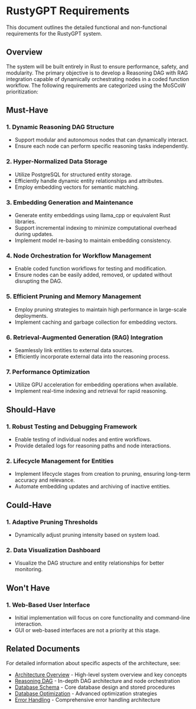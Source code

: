 # RustyGPT Requirements

This document outlines the detailed functional and non-functional requirements for the RustyGPT system.

## Overview

The system will be built entirely in Rust to ensure performance, safety, and modularity. The primary objective is to develop a Reasoning DAG with RAG integration capable of dynamically orchestrating nodes in a coded function workflow. The following requirements are categorized using the MoSCoW prioritization:

## Must-Have

### 1. Dynamic Reasoning DAG Structure

- Support modular and autonomous nodes that can dynamically interact.
- Ensure each node can perform specific reasoning tasks independently.

### 2. Hyper-Normalized Data Storage

- Utilize PostgreSQL for structured entity storage.
- Efficiently handle dynamic entity relationships and attributes.
- Employ embedding vectors for semantic matching.

### 3. Embedding Generation and Maintenance

- Generate entity embeddings using llama_cpp or equivalent Rust libraries.
- Support incremental indexing to minimize computational overhead during updates.
- Implement model re-basing to maintain embedding consistency.

### 4. Node Orchestration for Workflow Management

- Enable coded function workflows for testing and modification.
- Ensure nodes can be easily added, removed, or updated without disrupting the DAG.

### 5. Efficient Pruning and Memory Management

- Employ pruning strategies to maintain high performance in large-scale deployments.
- Implement caching and garbage collection for embedding vectors.

### 6. Retrieval-Augmented Generation (RAG) Integration

- Seamlessly link entities to external data sources.
- Efficiently incorporate external data into the reasoning process.

### 7. Performance Optimization

- Utilize GPU acceleration for embedding operations when available.
- Implement real-time indexing and retrieval for rapid reasoning.

## Should-Have

### 1. Robust Testing and Debugging Framework

- Enable testing of individual nodes and entire workflows.
- Provide detailed logs for reasoning paths and node interactions.

### 2. Lifecycle Management for Entities

- Implement lifecycle stages from creation to pruning, ensuring long-term accuracy and relevance.
- Automate embedding updates and archiving of inactive entities.

## Could-Have

### 1. Adaptive Pruning Thresholds

- Dynamically adjust pruning intensity based on system load.

### 2. Data Visualization Dashboard

- Visualize the DAG structure and entity relationships for better monitoring.

## Won't Have

### 1. Web-Based User Interface

- Initial implementation will focus on core functionality and command-line interaction.
- GUI or web-based interfaces are not a priority at this stage.

## Related Documents

For detailed information about specific aspects of the architecture, see:

- [Architecture Overview](./overview.md) - High-level system overview and key concepts
- [Reasoning DAG](./reasoning-dag.md) - In-depth DAG architecture and node orchestration
- [Database Schema](./database-schema.md) - Core database design and stored procedures
- [Database Optimization](./database-optimization.md) - Advanced optimization strategies
- [Error Handling](./error-handling.md) - Comprehensive error handling architecture

